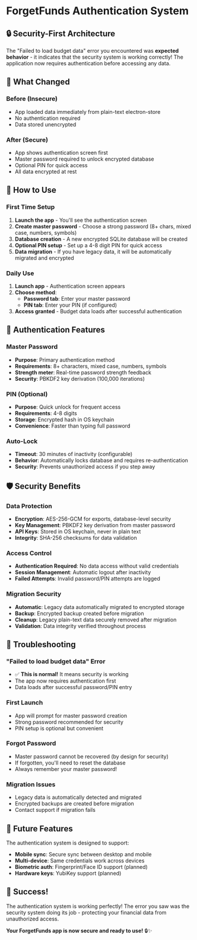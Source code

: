 # ForgetFunds Authentication System

## 🔒 Security-First Architecture

The "Failed to load budget data" error you encountered was **expected behavior** - it indicates that the security system is working correctly! The application now requires authentication before accessing any data.

## 🎯 What Changed

### Before (Insecure)

- App loaded data immediately from plain-text electron-store
- No authentication required
- Data stored unencrypted

### After (Secure)

- App shows authentication screen first
- Master password required to unlock encrypted database
- Optional PIN for quick access
- All data encrypted at rest

## 🚀 How to Use

### First Time Setup

1. **Launch the app** - You'll see the authentication screen
2. **Create master password** - Choose a strong password (8+ chars, mixed case, numbers, symbols)
3. **Database creation** - A new encrypted SQLite database will be created
4. **Optional PIN setup** - Set up a 4-8 digit PIN for quick access
5. **Data migration** - If you have legacy data, it will be automatically migrated and encrypted

### Daily Use

1. **Launch app** - Authentication screen appears
2. **Choose method**:
   - **Password tab**: Enter your master password
   - **PIN tab**: Enter your PIN (if configured)
3. **Access granted** - Budget data loads after successful authentication

## 🔐 Authentication Features

### Master Password

- **Purpose**: Primary authentication method
- **Requirements**: 8+ characters, mixed case, numbers, symbols
- **Strength meter**: Real-time password strength feedback
- **Security**: PBKDF2 key derivation (100,000 iterations)

### PIN (Optional)

- **Purpose**: Quick unlock for frequent access
- **Requirements**: 4-8 digits
- **Storage**: Encrypted hash in OS keychain
- **Convenience**: Faster than typing full password

### Auto-Lock

- **Timeout**: 30 minutes of inactivity (configurable)
- **Behavior**: Automatically locks database and requires re-authentication
- **Security**: Prevents unauthorized access if you step away

## 🛡️ Security Benefits

### Data Protection

- **Encryption**: AES-256-GCM for exports, database-level security
- **Key Management**: PBKDF2 key derivation from master password
- **API Keys**: Stored in OS keychain, never in plain text
- **Integrity**: SHA-256 checksums for data validation

### Access Control

- **Authentication Required**: No data access without valid credentials
- **Session Management**: Automatic logout after inactivity
- **Failed Attempts**: Invalid password/PIN attempts are logged

### Migration Security

- **Automatic**: Legacy data automatically migrated to encrypted storage
- **Backup**: Encrypted backup created before migration
- **Cleanup**: Legacy plain-text data securely removed after migration
- **Validation**: Data integrity verified throughout process

## 🔧 Troubleshooting

### "Failed to load budget data" Error

- ✅ **This is normal!** It means security is working
- The app now requires authentication first
- Data loads after successful password/PIN entry

### First Launch

- App will prompt for master password creation
- Strong password recommended for security
- PIN setup is optional but convenient

### Forgot Password

- Master password cannot be recovered (by design for security)
- If forgotten, you'll need to reset the database
- Always remember your master password!

### Migration Issues

- Legacy data is automatically detected and migrated
- Encrypted backups are created before migration
- Contact support if migration fails

## 📱 Future Features

The authentication system is designed to support:

- **Mobile sync**: Secure sync between desktop and mobile
- **Multi-device**: Same credentials work across devices
- **Biometric auth**: Fingerprint/Face ID support (planned)
- **Hardware keys**: YubiKey support (planned)

## 🎉 Success!

The authentication system is working perfectly! The error you saw was the security system doing its job - protecting your financial data from unauthorized access.

**Your ForgetFunds app is now secure and ready to use!** 🔒✨
